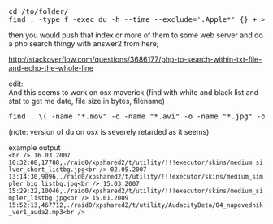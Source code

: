 <pre>cd /to/folder/
find . -type f -exec du -h --time --exclude='.Apple*' {} + > index.txt</pre>

then you would push that index or more of them to some web server and do a php search thingy with answer2 from here;

<http://stackoverflow.com/questions/3686177/php-to-search-within-txt-file-and-echo-the-whole-line>

edit:  
And this seems to work on osx maverick (find with white and black list and stat to get me date, file size in bytes, filename)

<pre>find . \( -name "*.mov" -o -name "*.avi" -o -name "*.jpg" -o -name "*.mp3" \) ! -path "*Adobe*" ! -path "*.pek" ! -path "*.cfa" -exec stat -f "%Sm,%z,%N" -t "%d.%m.%Y %H:%M:%S" {} + 2>/dev/null 1>index.txt</pre>

(note: version of du on osx is severely retarded as it seems)

example output  
`<br />
16.03.2007 10:32:08,17788,./raid0/xpshared2/t/utility/!!!executor/skins/medium_silver_short_listbg.jpg<br />
02.05.2007 13:14:30,9096,./raid0/xpshared2/t/utility/!!!executor/skins/medium_simpler_big_listbg.jpg<br />
15.03.2007 15:29:22,10046,./raid0/xpshared2/t/utility/!!!executor/skins/medium_simpler_listbg.jpg<br />
15.01.2009 15:52:13,467712,./raid0/xpshared2/t/utility/AudacityBeta/04_napovednik_ver1_auda2.mp3<br />
`